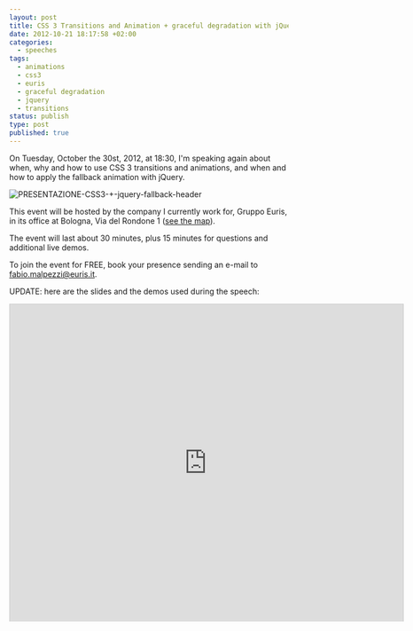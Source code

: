 ```yaml
---
layout: post
title: CSS 3 Transitions and Animation + graceful degradation with jQuery
date: 2012-10-21 18:17:58 +02:00
categories:
  - speeches
tags:
  - animations
  - css3
  - euris
  - graceful degradation
  - jquery
  - transitions
status: publish
type: post
published: true
---
```


On Tuesday, October the 30st, 2012, at 18:30, I'm speaking again about when, why and how to use CSS 3 transitions and animations, and when and how to apply the fallback animation with jQuery.

![](/assets/post-images/PRESENTAZIONE-CSS3-+-jquery-fallback-header.jpg "PRESENTAZIONE-CSS3-+-jquery-fallback-header")

This event will be hosted by the company I currently work for, Gruppo Euris, in its office at Bologna, Via del Rondone 1 ([see the map](https://maps.google.it/maps?q=Via+del+Rondone,+1,+Bologna&hl=it&ll=44.499168,11.341023&spn=0.018427,0.038581&sll=44.504341,11.337032&sspn=0.036851,0.077162&hnear=Via+del+Rondone,+Bologna&t=m&z=15)).

The event will last about 30 minutes, plus 15 minutes for questions and additional live demos.

To join the event for FREE, book your presence sending an e-mail to fabio.malpezzi@euris.it.

UPDATE: here are the slides and the demos used during the speech:

<iframe src="http://www.slideshare.net/slideshow/embed_code/15433383" width="710" height="572" frameborder="0" marginwidth="0" marginheight="0" scrolling="no" style="border:1px solid #CCC;border-width:1px 1px 0;margin-bottom:5px" allowfullscreen webkitallowfullscreen mozallowfullscreen> </iframe>
